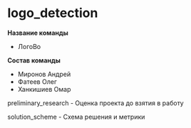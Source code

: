# logo_detection

**Название команды**
- ЛогоВо 

**Состав команды**
- Миронов Андрей 
- Фатеев Олег
- Ханкишиев Омар

preliminary_research - Оценка проекта до взятия в работу

solution_scheme - Схема решения и метрики
